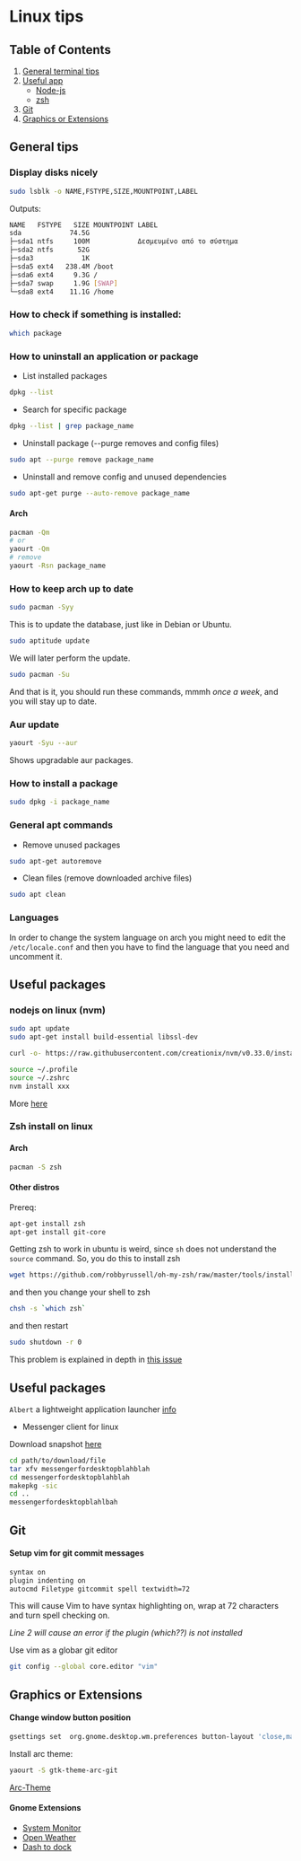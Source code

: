 # Linux tips

## Table of Contents
1. [General terminal tips](#general-tips)
2. [Useful app](#useful)
    * [Node-js](#nodejs-on-linux-(nvm))
    * [zsh](#Zsh-install-on-linux)
3. [Git](#git)
4. [Graphics or Extensions](#graphics-or-extensions)

## General tips

### Display disks nicely
```sh
sudo lsblk -o NAME,FSTYPE,SIZE,MOUNTPOINT,LABEL
```
Outputs:
```sh
NAME   FSTYPE   SIZE MOUNTPOINT LABEL
sda            74.5G            
├─sda1 ntfs     100M            Δεσμευμένο από το σύστημα
├─sda2 ntfs      52G            
├─sda3            1K            
├─sda5 ext4   238.4M /boot      
├─sda6 ext4     9.3G /          
├─sda7 swap     1.9G [SWAP]     
└─sda8 ext4    11.1G /home   
```

### How to check if something is installed:
```sh
which package
```
### How to uninstall an application or package
* List installed packages
```sh
dpkg --list
```
* Search for specific package
```sh
dpkg --list | grep package_name
```
* Uninstall package (--purge removes and config files)
```sh
sudo apt --purge remove package_name
```
* Uninstall and remove config and unused dependencies
```sh
sudo apt-get purge --auto-remove package_name
```
#### Arch
```sh
pacman -Qm
# or
yaourt -Qm
# remove
yaourt -Rsn package_name
```
### How to keep arch up to date
```sh
sudo pacman -Syy
```
This is to update the database, just like
in Debian or Ubuntu.
```sh
sudo aptitude update
```
We will later perform the update.
```sh
sudo pacman -Su
```
And that is it, you should run these commands, mmmh *once a week*, and you will stay up to date.
### Aur update

```sh
yaourt -Syu --aur
```
Shows upgradable aur packages.

### How to install a package
```sh
sudo dpkg -i package_name
```
### General apt commands 
* Remove unused packages
```sh
sudo apt-get autoremove 
```
* Clean files (remove downloaded archive files)
```sh 
sudo apt clean
```
### Languages

In order to change the system language on arch you might need to edit the `/etc/locale.conf` and then you have to find the language that you need and uncomment it.

## Useful packages

### nodejs on linux (nvm)
```sh
sudo apt update
sudo apt-get install build-essential libssl-dev

curl -o- https://raw.githubusercontent.com/creationix/nvm/v0.33.0/install.sh | bash

source ~/.profile
source ~/.zshrc
nvm install xxx
```
More [here](https://www.digitalocean.com/community/tutorials/how-to-install-node-js-on-debian-8)

### Zsh install on linux

#### Arch
```sh
pacman -S zsh
```
#### Other distros
Prereq:
```bash
apt-get install zsh
apt-get install git-core
```
Getting zsh to work in ubuntu is weird, since `sh` does not understand the `source` command.  So, you do this to install zsh
```sh        
wget https://github.com/robbyrussell/oh-my-zsh/raw/master/tools/install.sh -O - | zsh
```
and then you change your shell to zsh
```sh
chsh -s `which zsh`
```
and then restart
```sh
sudo shutdown -r 0
```

This problem is explained in depth in [this issue](https://github.com/robbyrussell/oh-my-zsh/issues/227#issuecomment-825773)

## Useful packages

`Albert` a lightweight application launcher [info](https://albertlauncher.github.io/docs/installing/)

* Messenger client for linux

Download snapshot [here](https://aur.archlinux.org/packages/messengerfordesktop-bin/)
```sh
cd path/to/download/file
tar xfv messengerfordesktopblahblah
cd messengerfordesktopblahblah
makepkg -sic
cd ..
messengerfordesktopblahlbah
```
## Git

#### Setup vim for git commit messages
```sh
syntax on
plugin indenting on
autocmd Filetype gitcommit spell textwidth=72
```
This will cause Vim to have syntax highlighting on, wrap at 72 characters and turn spell checking on.

_Line 2 will cause an error if the plugin (which??) is not installed_

Use vim as a globar git editor

```sh
git config --global core.editor "vim"
```

## Graphics or Extensions
#### Change window button position
```sh
gsettings set  org.gnome.desktop.wm.preferences button-layout 'close,maximize,minimize:'
```

Install arc theme:

```sh
yaourt -S gtk-theme-arc-git
```

[Arc-Theme](https://aur.archlinux.org/packages/gtk-theme-arc-git)
#### Gnome Extensions

* [System Monitor](https://extensions.gnome.org/extension/120/system-monitor/)
* [Open Weather](https://extensions.gnome.org/extension/750/openweather)
* [Dash to dock](https://extensions.gnome.org/extension/307/dash-to-dock/)
